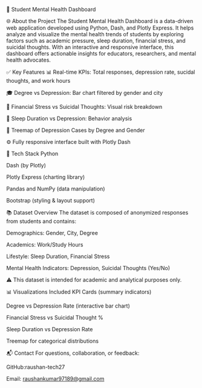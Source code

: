 🧠 Student Mental Health Dashboard

🌐 About the Project
The Student Mental Health Dashboard is a data-driven web application developed using Python, Dash, and Plotly Express. It helps analyze and visualize the mental health trends of students by exploring factors such as academic pressure, sleep duration, financial stress, and suicidal thoughts. With an interactive and responsive interface, this dashboard offers actionable insights for educators, researchers, and mental health advocates.

✅ Key Features
📊 Real-time KPIs: Total responses, depression rate, sucidal thoughts, and work hours

🎓 Degree vs Depression: Bar chart filtered by gender and city

💸 Financial Stress vs Suicidal Thoughts: Visual risk breakdown

🌙 Sleep Duration vs Depression: Behavior analysis

🧩 Treemap of Depression Cases by Degree and Gender

⚙️ Fully responsive interface built with Plotly Dash

🧰 Tech Stack
Python

Dash (by Plotly)

Plotly Express (charting library)

Pandas and NumPy (data manipulation)

Bootstrap (styling & layout support)

📚 Dataset Overview
The dataset is composed of anonymized responses from students and contains:

Demographics: Gender, City, Degree

Academics: Work/Study Hours

Lifestyle: Sleep Duration, Financial Stress

Mental Health Indicators: Depression, Suicidal Thoughts (Yes/No)

⚠️ This dataset is intended for academic and analytical purposes only.

📊 Visualizations Included
KPI Cards (summary indicators)

Degree vs Depression Rate (interactive bar chart)

Financial Stress vs Suicidal Thought %

Sleep Duration vs Depression Rate

Treemap for categorical distributions


📬 Contact
For questions, collaboration, or feedback:

GitHub:raushan-tech27

Email: raushankumar97189@gmail.com

